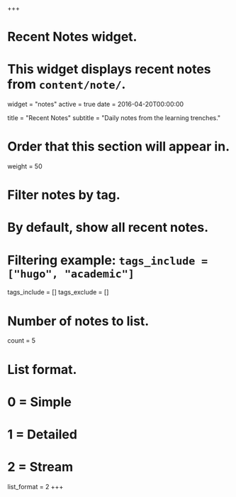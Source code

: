+++
# Recent Notes widget.
# This widget displays recent notes from `content/note/`.
widget = "notes"
active = true
date = 2016-04-20T00:00:00

title = "Recent Notes"
subtitle = "Daily notes from the learning trenches."

# Order that this section will appear in.
weight = 50

# Filter notes by tag.
#  By default, show all recent notes.
#  Filtering example: `tags_include = ["hugo", "academic"]`
tags_include = []
tags_exclude = []

# Number of notes to list.
count = 5

# List format.
#   0 = Simple
#   1 = Detailed
#   2 = Stream
list_format = 2
+++

